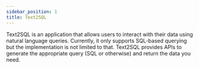 ```yaml
---
sidebar_position: 1
title: Text2SQL
---
```


Text2SQL is an application that allows users to interact with their data using natural language queries. Currently, it only supports SQL-based querying but the implementation is not limited to that. Text2SQL provides APIs to generate the appropriate query (SQL or otherwise) and return the data you need.

